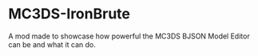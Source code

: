 # MC3DS-IronBrute
A mod made to showcase how powerful the MC3DS BJSON Model Editor can be and what it can do.
